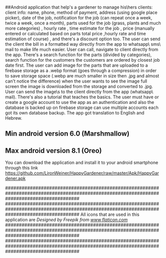 ##Android application that help's a gardener to manage his\hers clients:
client info: name, phone, method of payment, address (using google place picker), date of the job, notification for the job (can repeat once a week, twice a week, once a month), parts used for the job (grass,  plants and much more categories) , hourly rate , time estimate for the job , price (manually entered or calculated based on parts total price ,hourly rate and time estimation of course) , and there's a discount option too. 
The user can send the client the bill in a formatted way directly from the app to 
whatsapp\ sms\ mail to make life much easier. User can call, navigate to client directly from the app. There's a search function for the parts (divided by categories), search function for the customers the customers are ordered by closest job date first.
The user can add image for the parts that are uploaded to a firebase storage as a .webp format (goes through a compression) in order to save storage space (.webp are much smaller in size then .jpg and almost can't notice the difference) when the user wants to see the image full screen the image is downloaded from the storage and converted to .jpg. User can send the image\s to the client directly from the app (whatsapp\ mail).
There's also a tutorial that teaches the basics. The user must have or create a google account to use the app as an authentication and also the database is backed up on firebase storage can use multiple accounts each got its own database backup. 
The app got translation to English and Hebrew.

## Min android version 6.0 (Marshmallow) 
## Max android version 8.1 (Oreo)

You can download the application and install it to your android smartphone through this link https://github.com/LironWeiner/HappyGardener/raw/master/Apk/HappyGardener.apk


###########################################################################################################################################
###########################################################################################################################################
All icons that are used in this application are *Designed by Freepik from www.flaticon.com* 
###########################################################################################################################################
###########################################################################################################################################
